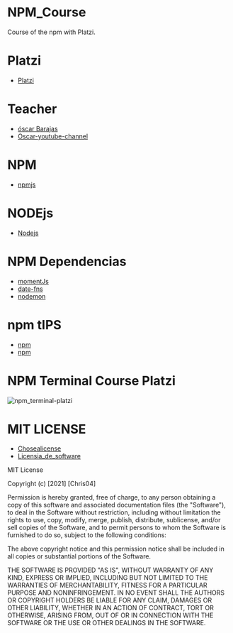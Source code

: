 # NPM_Course
Course of the npm with Platzi. 

# Platzi
- [Platzi](https://platzi.com/home)

# Teacher 
- [óscar Barajas](https://arepa.dev/)
- [Oscar-youtube-channel](https://www.youtube.com/channel/UCw05fUBPwmpu-ehXFMqfdMw)

# NPM
- [npmjs](https://www.npmjs.com/)
# NODEjs
- [Nodejs](https://nodejs.org/en/)

# NPM Dependencias
- [momentJs](https://momentjs.com/)
- [date-fns](https://date-fns.org/)
- [nodemon](https://nodemon.io/)

# npm tIPS
- [npm](https://docs.npmjs.com/resolving-eacces-permissions-errors-when-installing-packages-globally)
- [npm](https://docs.npmjs.com/downloading-and-installing-node-js-and-npm)
# NPM Terminal Course Platzi
![npm_terminal-platzi](https://static.platzi.com/media/user_upload/JS%20%E2%80%93%2031-dd8defe4-29bf-4bb9-8260-07fb80d965bc-81e296f1-6370-44e0-8e6d-fe1946826aba.jpg)
# MIT LICENSE
- [Chosealicense](https://choosealicense.com/)
- [Licensia_de_software](https://es.wikipedia.org/wiki/Licencia_de_software)

MIT License

Copyright (c) [2021] [Chris04]

Permission is hereby granted, free of charge, to any person obtaining a copy of this software and associated documentation files (the "Software"), to deal in the Software without restriction, including without limitation the rights to use, copy, modify, merge, publish, distribute, sublicense, and/or sell copies of the Software, and to permit persons to whom the Software is furnished to do so, subject to the following conditions:

The above copyright notice and this permission notice shall be included in all copies or substantial portions of the Software.

THE SOFTWARE IS PROVIDED "AS IS", WITHOUT WARRANTY OF ANY KIND, EXPRESS OR IMPLIED, INCLUDING BUT NOT LIMITED TO THE WARRANTIES OF MERCHANTABILITY, FITNESS FOR A PARTICULAR PURPOSE AND NONINFRINGEMENT. IN NO EVENT SHALL THE AUTHORS OR COPYRIGHT HOLDERS BE LIABLE FOR ANY CLAIM, DAMAGES OR OTHER LIABILITY, WHETHER IN AN ACTION OF CONTRACT, TORT OR OTHERWISE, ARISING FROM, OUT OF OR IN CONNECTION WITH THE SOFTWARE OR THE USE OR OTHER DEALINGS IN THE SOFTWARE.